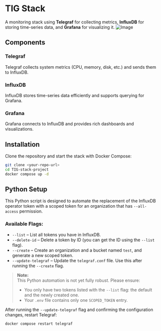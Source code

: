 # TIG Stack

A monitoring stack using **Telegraf** for collecting metrics, **InfluxDB** for storing time-series data, and **Grafana** for visualizing it.
![Image](https://github.com/user-attachments/assets/ace62f77-d326-4326-9197-805c37eadefb)

## Components

### Telegraf
Telegraf collects system metrics (CPU, memory, disk, etc.) and sends them to InfluxDB.

### InfluxDB
InfluxDB stores time-series data efficiently and supports querying for Grafana.

### Grafana
Grafana connects to InfluxDB and provides rich dashboards and visualizations.

## Installation

Clone the repository and start the stack with Docker Compose:

```bash
git clone <your-repo-url>
cd TIG-stack-project
docker compose up -d
```

## Python Setup

This Python script is designed to automate the replacement of the InfluxDB operator token with a scoped token for an organization that has `--all-access` permission.

### Available Flags:

- `--list` – List all tokens you have in InfluxDB.
- `--delete-id` – Delete a token by ID (you can get the ID using the `--list` flag).
- `--create` – Create an organization and a bucket named `test`, and generate a new scoped token.
- `--update-telegraf` – Update the `telegraf.conf` file. Use this after running the `--create` flag.

> **Note:**  
> This Python automation is not yet fully robust. Please ensure:
> - You only have two tokens listed with the `--list` flag: the default and the newly created one.
> - Your `.env` file contains only one `SCOPED_TOKEN` entry.

After running the `--update-telegraf` flag and confirming the configuration changes, restart Telegraf:

```bash
docker compose restart telegraf
```
